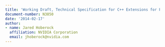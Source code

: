 ```yaml
---
title: 'Working Draft, Technical Specification for C++ Extensions for Parallelism'
document-number: N3850
date: '2014-02-17'
author:
- name: Jared Hoberock
  affiliation: NVIDIA Corporation
  email: jhoberock@nvidia.com
---
```


